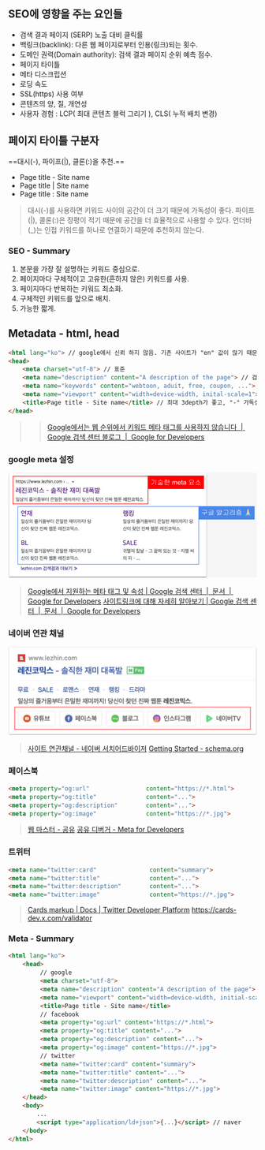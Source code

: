## SEO에 영향을 주는 요인들
- 검색 결과 페이지 (SERP) 노출 대비 클릭률 
- 백링크(backlink): 다른 웹 페이지로부터 인용(링크)되는 횟수. 
- 도메인 권력(Domain authority): 검색 결과 페이지 순위 예측 점수. 
- 페이지 타이틀 
- 메타 디스크립션 
 - 로딩 속도 
 - SSL(https) 사용 여부 
- 콘텐츠의 양, 질, 개연성 
- 사용자 경험 : LCP( 최대 콘텐츠 블럭 그리기 ), CLS( 누적 배치 변경)

## 페이지 타이틀 구분자
==대시(-), 파이프(|), 클론(:)을 추천.==
- Page title - Site name 
- Page title | Site name 
- Page title : Site name
>대시(-)를 사용하면 키워드 사이의 공간이 더 크기 때문에 가독성이 좋다. 
>파이프(|), 콜론(:)은 장평이 적기 때문에 공간을 더 효율적으로 사용할 수 있다. 
>언더바(_)는 인접 키워드를 하나로 연결하기 때문에 추천하지 않는다.

### SEO - Summary
1. 본문을 가장 잘 설명하는 키워드 중심으로. 
2. 페이지마다 구체적이고 고유한(흔하지 않은) 키워드를 사용. 
3. 페이지마다 반복하는 키워드 최소화. 
4. 구체적인 키워드를 앞으로 배치. 
5. 가능한 짧게.

## Metadata - html, head
```html
<html lang="ko"> // google에서 신뢰 하지 않음. 기존 사이트가 "en" 값이 많기 때문..접근성에는 중요
<head>
	<meta charset="utf-8"> // 표준
	<meta name="description" content="A description of the page"> // 검색 화면에 표출
	<meta name="keywords" content="webtoon, aduit, free, coupon, ..."> // google 검색엔진에서 keywords는 신뢰 하지 않음: page의 속성에 따라 keywords가 맞지 않은 사이트가 더 많기 때문...
	<meta name="viewport" content="width=device-width, inital-scale=1"> // 모바일에서 볼 수 있는지...
	<title>Page title - Site name</title> // 최대 3depth가 좋고, "-" 가독성이 좋다.
</head>

```
>>[Google에서는 웹 순위에서 키워드 메타 태그를 사용하지 않습니다  |  Google 검색 센터 블로그  |  Google for Developers](https://developers.google.com/search/blog/2009/09/google-does-not-use-keywords-meta-tag?hl=ko)

### google meta 설정

![meta01](../images/meta01.png)
>[Google에서 지원하는 메타 태그 및 속성 | Google 검색 센터  |  문서  |  Google for Developers](https://developers.google.com/search/docs/crawling-indexing/special-tags?hl=ko)
>[사이트링크에 대해 자세히 알아보기 | Google 검색 센터  |  문서  |  Google for Developers](https://developers.google.com/search/docs/appearance/sitelinks?hl=ko&visit_id=638760537439549603-1415195570&rd=1)

### 네이버 연관 채널
![meta02](../images/meta02.png)
>[사이트 연관채널 - 네이버 서치어드바이저](https://searchadvisor.naver.com/guide/structured-data-channel)
>[Getting Started - schema.org](https://schema.org/docs/gs.html)

### 페이스북
```html
<meta property="og:url"                content="https://*.html">
<meta property="og:title"              content="...">
<meta property="og:description"        content="...">
<meta property="og:image"              content="https://*.jpg">
```
>[웹 마스터 - 공유](https://developers.facebook.com/docs/sharing/webmasters#markup)
>[공유 디버거 - Meta for Developers](https://developers.facebook.com/tools/debug/)

### 트위터
```html
<meta name="twitter:card"               content="summary">
<meta name="twitter:title"              content="...">
<meta name="twitter:description"        content="...">
<meta name="twitter:image"              content="https://*.jpg">
```
>[Cards markup | Docs | Twitter Developer Platform](https://developer.x.com/en/docs/x-for-websites/cards/overview/markup)
>https://cards-dev.x.com/validator

### Meta - Summary
```html
<html lang="ko">
	<head>
		 // google
		 <meta charset="utf-8">
		 <meta name="description" content="A description of the page">
		 <meta name="viewport" content="width=device-width, initial-scale=1">
		 <title>Page title - Site name</title>
		 // facebook
		 <meta property="og:url" content="https://*.html">
		 <meta property="og:title" content="...">
		 <meta property="og:description" content="...">
		 <meta property="og:image" content="https://*.jpg">
		 // twitter
		 <meta name="twitter:card" content="summary">
		 <meta name="twitter:title" content="...">
		 <meta name="twitter:description" content="...">
		 <meta name="twitter:image" content="https://*.jpg">
	</head>
	<body>
		...
		<script type="application/ld+json">{...}</script> // naver
	</body>
</html>
```

